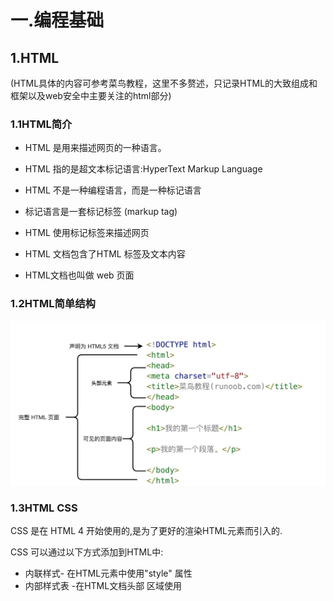 # 一.编程基础
## 1.HTML
(HTML具体的内容可参考菜鸟教程，这里不多赘述，只记录HTML的大致组成和框架以及web安全中主要关注的html部分)
### 1.1HTML简介
- HTML 是用来描述网页的一种语言。

- HTML 指的是超文本标记语言:HyperText Markup Language
- HTML 不是一种编程语言，而是一种标记语言
- 标记语言是一套标记标签 (markup tag)
- HTML 使用标记标签来描述网页
- HTML 文档包含了HTML 标签及文本内容
- HTML文档也叫做 web 页面
### 1.2HTML简单结构
![一个简单实例](image.png)
### 1.3HTML CSS
CSS 是在 HTML 4 开始使用的,是为了更好的渲染HTML元素而引入的.

CSS 可以通过以下方式添加到HTML中:

- 内联样式- 在HTML元素中使用"style" 属性
- 内部样式表 -在HTML文档头部 <head> 区域使用<style> 元素 来包含CSS
- 外部引用 - 使用外部 CSS 文件
- 内联样式：
<p style="color:blue;margin-left:20px;">这是一个段落。</p>

## 2.CSS 
### 2.1 CSS简介
CSS 规则由两个主要的部分构成：选择器，以及一条或多条声明:![alt text](image-1.png)
选择器通常是您需要改变样式的 HTML 元素。
每条声明由一个属性和一个值组成。
属性（property）是您希望设置的样式属性（style attribute）。每个属性有一个值。属性和值被冒号分开。
### 2.2 CSS简单实例
CSS声明总是以分号 ; 结束，声明总以大括号 {} 括起来:
p {color:red;text-align:center;}
### 2.3 CSS选择器
CSS 选择器用于选择你想要的元素的样式的模式
**常见的 CSS 选择器**
下是一些常见的 CSS 选择器：
元素选择器（Element Selector）：通过元素名称选择 HTML 元素。

如下代码，p 选择器将选择所有 <p> 元素:

`p {
  color: blue;
}`
类选择器（Class Selector）：通过类别名称选择具有特定类别的 HTML 元素。

类选择器以 . 开头，后面跟着类别名称。

如下代码，.highlight 选择器将选择所有具有类别为 "highlight" 的元素。

`.highlight {
  background-color: yellow;
}`
ID 选择器（ID Selector）：通过元素的唯一标识符（ID）选择 HTML 元素。

ID 选择器以 # 开头，后面跟着 ID 名称。

如下代码，#runoob 选择器将选择具有 ID 为 "runoob" 的元素。

`#runoob {
  width: 200px;
}`
属性选择器（Attribute Selector）：通过元素的属性选择 HTML 元素。属性选择器可以根据属性名和属性值进行选择。

如下代码，input[type="text"] 选择器将选择所有 type 属性为 "text" 的 <input> 元素。

`input[type="text"] {
  border: 1px solid gray;
}`
后代选择器（Descendant Selector）：通过指定元素的后代关系选择 HTML 元素。

后代选择器使用空格分隔元素名称。

如下代码，div p 选择器将选择所有在 <div> 元素内的 <p> 元素。

`div p {
  font-weight: bold;
}`

## 3.JS
### 3.1JS 简介
JavaScript 是互联网上最流行的脚本语言，这门语言可用于 HTML 和 web，更可广泛用于服务器、PC、笔记本电脑、平板电脑和智能手机等设备。
### 3.2 DOM
- 通过 HTML DOM，可访问 JavaScript HTML 文档的所有元素。
HTML DOM 模型被构造为对象的树：
![alt text](image-2.png)
- 查找 HTML 元素
通常，通过 JavaScript，您需要操作 HTML 元素。

为了做到这件事情，您必须首先找到该元素。有三种方法来做这件事：

>通过 id 找到 HTML 元素
`var x=document.getElementById("intro");`
如果找到该元素，则该方法将以对象（在 x 中）的形式返回该元素。
如果未找到该元素，则 x 将包含 null。

>通过标签名找到 HTML 元素
本例查找 id="main" 的元素，然后查找 id="main" 元素中的所有 <p> 元素：
`var x=document.getElementById("main");var y=x.getElementsByTagName("p");`

>通过类名找到 HTML 元素
本例通过 getElementsByClassName 函数来查找 class="intro" 的元素：
`var x=document.getElementsByClassName("intro");`
